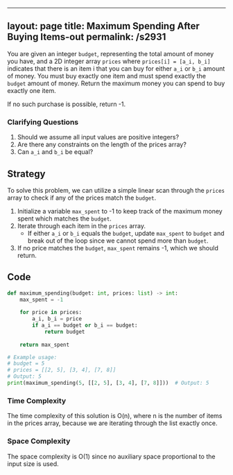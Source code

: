 
---
layout: page
title:  Maximum Spending After Buying Items-out
permalink: /s2931
---

You are given an integer `budget`, representing the total amount of money you have, and a 2D integer array `prices` where `prices[i] = [a_i, b_i]` indicates that there is an item i that you can buy for either `a_i` or `b_i` amount of money. You must buy exactly one item and must spend exactly the `budget` amount of money. Return the maximum money you can spend to buy exactly one item.

If no such purchase is possible, return -1.

### Clarifying Questions
1. Should we assume all input values are positive integers?
2. Are there any constraints on the length of the prices array?
3. Can `a_i` and `b_i` be equal?

## Strategy

To solve this problem, we can utilize a simple linear scan through the `prices` array to check if any of the prices match the `budget`. 

1. Initialize a variable `max_spent` to -1 to keep track of the maximum money spent which matches the `budget`.
2. Iterate through each item in the `prices` array.
    - If either `a_i` or `b_i` equals the `budget`, update `max_spent` to `budget` and break out of the loop since we cannot spend more than `budget`.
3. If no price matches the `budget`, `max_spent` remains -1, which we should return.

## Code

```python
def maximum_spending(budget: int, prices: list) -> int:
    max_spent = -1
    
    for price in prices:
        a_i, b_i = price
        if a_i == budget or b_i == budget:
            return budget
    
    return max_spent

# Example usage:
# budget = 5
# prices = [[2, 5], [3, 4], [7, 8]]
# Output: 5
print(maximum_spending(5, [[2, 5], [3, 4], [7, 8]]))  # Output: 5
```

### Time Complexity

The time complexity of this solution is O(n), where n is the number of items in the prices array, because we are iterating through the list exactly once.

### Space Complexity

The space complexity is O(1) since no auxiliary space proportional to the input size is used.